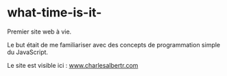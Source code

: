 # what-time-is-it-

Premier site web à vie. 

Le but était de me familiariser avec des concepts de programmation simple du JavaScript.

Le site est visible ici : www.charlesalbertr.com
